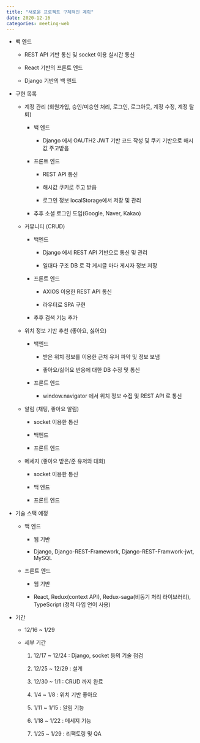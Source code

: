 ```yaml
---
title: "새로운 프로젝트 구체적인 계획"
date: 2020-12-16
categories: meeting-web
---
```


- 백 엔드

  - REST API 기반 통신 및 socket 이용 실시간 통신

  - React 기반의 프론트 엔드

  - Django 기반의 백 엔드

- 구현 목록

  - 계정 관리 (회원가입, 승인/미승인 처리, 로그인, 로그아웃, 계정 수정, 계정 탈퇴)

    - 백 엔드

      - Django 에서 OAUTH2 JWT 기반 코드 작성 및 쿠키 기반으로 해시 값 주고받음

    - 프론트 엔드

      - REST API 통신

      - 해시값 쿠키로 주고 받음

      - 로그인 정보 localStorage에서 저장 및 관리

    - 추후 소셜 로그인 도입(Google, Naver, Kakao)

  - 커뮤니티 (CRUD)

    - 백엔드

      - Django 에서 REST API 기반으로 통신 및 관리

      - 일대다 구조 DB 로 각 게시글 마다 게시자 정보 저장

    - 프론트 엔드

      - AXIOS 이용한 REST API 통신

      - 라우터로 SPA 구현

    - 추후 검색 기능 추가

  - 위치 정보 기반 추천 (좋아요, 싫어요)

    - 백엔드

      - 받은 위치 정보를 이용한 근처 유저 파악 및 정보 보냄

      - 좋아요/싫어요 반응에 대한 DB 수정 및 통신

    - 프론트 엔드

      - window.navigator 에서 위치 정보 수집 및 REST API 로 통신

  - 알림 (채팅, 좋아요 알림)

    - socket 이용한 통신

    - 백엔드

    - 프론트 엔드

  - 메세지 (좋아요 받은/준 유저와 대화)

    - socket 이용한 통신

    - 백 엔드

    - 프론트 엔드

- 기술 스택 예정

  - 백 엔드

    - 웹 기반

    - Django, Django-REST-Framework, Django-REST-Framwork-jwt, MySQL

  - 프론트 엔드

    - 웹 기반

    - React, Redux(context API), Redux-saga(비동기 처리 라이브러리), TypeScript (정적 타입 언어 사용)

- 기간

  - 12/16 ~ 1/29

  - 세부 기간

    1. 12/17 ~ 12/24 : Django, socket 등의 기술 점검

    2. 12/25 ~ 12/29 : 설계

    3. 12/30 ~ 1/1 : CRUD 까지 완료

    4. 1/4 ~ 1/8 : 위치 기반 좋아요

    5. 1/11 ~ 1/15 : 알림 기능

    6. 1/18 ~ 1/22 : 메세지 기능

    7. 1/25 ~ 1/29 : 리팩토링 및 QA
